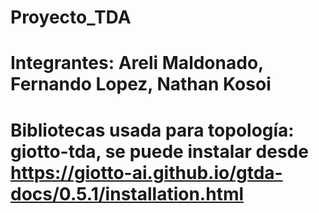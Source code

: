 # Proyecto_TDA
# Integrantes: Areli Maldonado, Fernando Lopez, Nathan Kosoi
# Bibliotecas usada para topología: giotto-tda, se puede instalar desde https://giotto-ai.github.io/gtda-docs/0.5.1/installation.html
